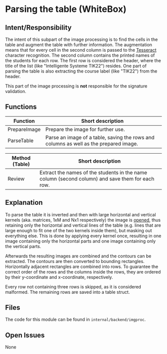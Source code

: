 # Parsing the table (WhiteBox)

## Intent/Responsibility
The intent of this subpart of the image processing is to find the cells in the table and augment the table with further information. The augmentation means that for every cell in the second column is passed to the [Tesseract](https://github.com/tesseract-ocr/tesseract) character recognition. The second column contains the printed names of the students for each row. The first row is considered the header, where the title of the list (like "Intelligente Systeme TIK22") resides. One part of parsing the table is also extracting the course label (like "TIK22") from the header.

This part of the image processing is **not** responsible for the signature validation.

## Functions

|**Function**|**Short description**|
|---|---|
|PrepareImage|Prepare the image for further use.|
|ParseTable|Parse an image of a table, saving the rows and columns as well as the prepared image.|

|**Method (Table)**|**Short description**|
|---|---|
|Review|Extract the names of the students in the name column (second column) and save them for each row.|

## Explanation
To parse the table it is inverted and then with large horizontal and vertical kernels (aka. matrices, 1xM and Nx1 respectively) the image is [opened](https://docs.opencv.org/4.x/d9/d61/tutorial_py_morphological_ops.html), thus retaining only the horizontal and vertical lines of the table (e.g. lines that are large enough to fit one of the two kernels inside them), but masking out everything else. This is done by applying every kernel once, resulting in one image containing only the horizontal parts and one image containing only the vertical parts.

Afterwards the resulting images are combined and the contours can be extracted. The contours are then converted to bounding rectangles. Horizontally adjacent rectangles are combined into rows. To guarantee the correct order of the rows and the columns inside the rows, they are ordered by their y-coordinate and x-coordinate, respectively.

Every row not containing three rows is skipped, as it is considered malformed. The remaining rows are saved into a table struct.

## Files
The code for this module can be found in `internal/backend/imgproc`.

## Open Issues
None